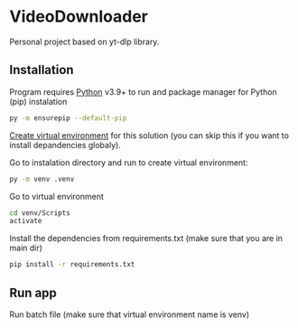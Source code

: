 # VideoDownloader

Personal project based on yt-dlp library.

## Installation

Program requires [Python](https://www.python.org/downloads/) v3.9+ to run and package manager for Python (pip) instalation
```sh
py -m ensurepip --default-pip
```

[Create virtual environment](https://docs.python.org/3/library/venv.html) for this solution (you can skip this if you want to install depandencies globaly).

Go to instalation directory and run to create virtual environment:
```sh
py -m venv .venv
```

Go to virtual environment
```sh
cd venv/Scripts
activate
```

Install the dependencies from requirements.txt (make sure that you are in main dir)

```sh
pip install -r requirements.txt
```

## Run app

Run batch file (make sure that virtual environment name is venv)
